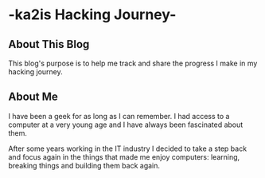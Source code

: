 # -ka2is Hacking Journey-

## About This Blog

This blog's purpose is to help me track and share the progress I make in my hacking journey.

## About Me

I have been a geek for as long as I can remember. I had access to a computer at a very young age and I have always been fascinated about them.

After some years working in the IT industry I decided to take a step back and focus again in the things that made me enjoy computers: learning, breaking things and building them back again.
